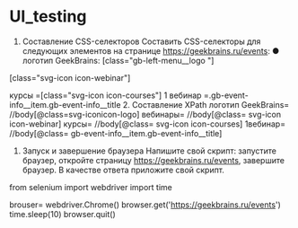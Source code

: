 # UI_testing
1.	Составление CSS-селекторов
Составить CSS-селекторы для следующих элементов на странице https://geekbrains.ru/events:
●	логотип GeekBrains:
[class="gb-left-menu__logo "]

 
[class="svg-icon icon-webinar"]

курсы =[class="svg-icon icon-courses"]
1 вебинар =.gb-event-info__item.gb-event-info__title
2.	Составление XPath
логотип GeekBrains= //body[@class=svg-iconicon-logo]
 вебинары= //body[@class= svg-icon icon-webinar]
курсы= //body[@class= svg-icon icon-courses]
1вебинар= //body[@class= gb-event-info__item.gb-event-info__title]

1.	Запуск и завершение браузера
Напишите свой скрипт: запустите браузер, откройте страницу https://geekbrains.ru/events, завершите браузер. В качестве ответа приложите свой скрипт.

from selenium import webdriver
import time

brouser= webdriver.Chrome()
browser.get('https://geekbrains.ru/events')
time.sleep(10)
browser.quit()
